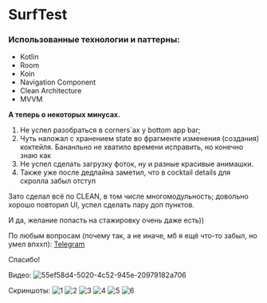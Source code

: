 # SurfTest

### Использованные технологии и паттерны:
* Kotlin
* Room
* Koin
* Navigation Component
* Clean Architecture
* MVVM

**А теперь о некоторых минусах.**
1. Не успел разобраться в corners`ах у bottom app bar;
2. Чуть наложал с хранением state во фрагменте изменения (создания) коктейля. Бананльно не хватило времени исправить, но конечно знаю как
3. Не успел сделать загрузку фоток, ну и разные красивые анимашки.
4. Также уже после дедлайна заметил, что в cocktail details для скролла забыл отступ

Зато сделал всё по CLEAN, в том числе многомодульность; довольно хорошо повторил UI, успел сделать пару доп пунктов. 

И да, желание попасть на стажировку очень даже есть))

По любым вопросам (почему так, а не иначе, мб я ещё что-то забыл, но умел впххп): [Telegram](https://t.me/batya3001)

Спасибо!

Видео:
![55ef58d4-5020-4c52-945e-20979182a706](https://github.com/batya3000/SurfTest/assets/73420343/40d6afa7-2b6a-450a-aee5-595b57b3660b)


Скриншоты:
![1](https://github.com/batya3000/SurfTest/assets/73420343/a2bcb45c-bcd9-468e-81fc-5c728056a776)
![2](https://github.com/batya3000/SurfTest/assets/73420343/b70b732e-a080-4496-84c3-3f1eae3863d8)
![3](https://github.com/batya3000/SurfTest/assets/73420343/c85c3e5f-1397-4505-8489-c9e1c2466757)
![4](https://github.com/batya3000/SurfTest/assets/73420343/54135f9d-e5a7-4efd-aa5d-719a6efeb63b)
![5](https://github.com/batya3000/SurfTest/assets/73420343/b110b416-b399-4ac2-8053-9ebaf6ba659e)
![6](https://github.com/batya3000/SurfTest/assets/73420343/788f6402-4435-4450-927e-4876af7d6c53)


